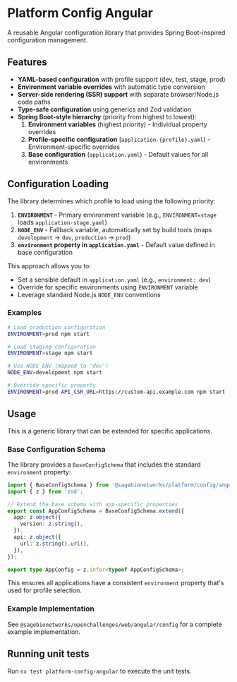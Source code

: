 # Platform Config Angular

A reusable Angular configuration library that provides Spring Boot-inspired configuration management.

## Features

- **YAML-based configuration** with profile support (dev, test, stage, prod)
- **Environment variable overrides** with automatic type conversion
- **Server-side rendering (SSR) support** with separate browser/Node.js code paths
- **Type-safe configuration** using generics and Zod validation
- **Spring Boot-style hierarchy** (priority from highest to lowest):
  1. **Environment variables** (highest priority) - Individual property overrides
  2. **Profile-specific configuration** (`application-{profile}.yaml`) - Environment-specific overrides
  3. **Base configuration** (`application.yaml`) - Default values for all environments

## Configuration Loading

The library determines which profile to load using the following priority:

1. **`ENVIRONMENT`** - Primary environment variable (e.g., `ENVIRONMENT=stage` loads `application-stage.yaml`)
2. **`NODE_ENV`** - Fallback variable, automatically set by build tools (maps `development` → `dev`, `production` → `prod`)
3. **`environment` property in `application.yaml`** - Default value defined in base configuration

This approach allows you to:

- Set a sensible default in `application.yaml` (e.g., `environment: dev`)
- Override for specific environments using `ENVIRONMENT` variable
- Leverage standard Node.js `NODE_ENV` conventions

### Examples

```bash
# Load production configuration
ENVIRONMENT=prod npm start

# Load staging configuration
ENVIRONMENT=stage npm start

# Use NODE_ENV (mapped to 'dev')
NODE_ENV=development npm start

# Override specific property
ENVIRONMENT=prod API_CSR_URL=https://custom-api.example.com npm start
```

## Usage

This is a generic library that can be extended for specific applications.

### Base Configuration Schema

The library provides a `BaseConfigSchema` that includes the standard `environment` property:

```typescript
import { BaseConfigSchema } from '@sagebionetworks/platform/config/angular';
import { z } from 'zod';

// Extend the base schema with app-specific properties
export const AppConfigSchema = BaseConfigSchema.extend({
  app: z.object({
    version: z.string(),
  }),
  api: z.object({
    url: z.string().url(),
  }),
});

export type AppConfig = z.infer<typeof AppConfigSchema>;
```

This ensures all applications have a consistent `environment` property that's used for profile selection.

### Example Implementation

See `@sagebionetworks/openchallenges/web/angular/config` for a complete example implementation.

## Running unit tests

Run `nx test platform-config-angular` to execute the unit tests.
